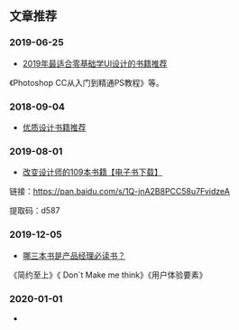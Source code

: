 
## 文章推荐


### 2019-06-25

- [2019年最适合零基础学UI设计的书籍推荐](https://mp.weixin.qq.com/s?src=11&timestamp=1581737978&ver=2159&signature=*SdZyNDvczYEGJxVsIC2FfQ*dSnELnkWRbPACrdR5nnqzEOcrm*EHikkMvmRaJsP47jxl-EoUamzrVEiqaw-qxJqBDVdr-CrSw98M*FW2Y58X4ylfhmt5ivgRIAU9tjW&new=1)

《Photoshop CC从入门到精通PS教程》等。

### 2018-09-04

- [优质设计书籍推荐](https://mp.weixin.qq.com/s?src=11&timestamp=1581738010&ver=2159&signature=vkdJhUFYs8m54CwcMj9H5dwufGB7BHCMQWQc3dIyhcpIpLpNSIYn16WQllSkqcA0t7vlV6*lmViaHbFhE14bLWIZB5tqvoINOgHXCOLCQybdccVqpbfG*g8-bUfLwwhK&new=1)




### 2019-08-01


- [改变设计师的109本书籍【电子书下载】](https://mp.weixin.qq.com/s/_EbNwJMIDYlhECcOpJeeiQ)

链接：https://pan.baidu.com/s/1Q-jnA2B8PCC58u7FvidzeA

提取码：d587


### 2019-12-05

- [哪三本书是产品经理必读书？](https://mp.weixin.qq.com/s/JSLq5j1PJNOsq43cnbfnaw)

《简约至上》《 Don`t Make me think》《用户体验要素》

### 2020-01-01


- []()